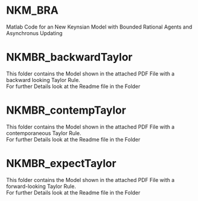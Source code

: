 # NKM_BRA
Matlab Code for an New Keynsian Model with Bounded Rational Agents and Asynchronus Updating 


# NKMBR_backwardTaylor 
This folder contains the Model shown in the attached PDF File with a backward looking Taylor Rule. \
For further Details look at the Readme file in the Folder 

# NKMBR_contempTaylor 
This folder contains the Model shown in the attached PDF File with a contemporaneous Taylor Rule. \
For further Details look at the Readme file in the Folder 

# NKMBR_expectTaylor 
This folder contains the Model shown in the attached PDF File with a forward-looking Taylor Rule. \
For further Details look at the Readme file in the Folder 
